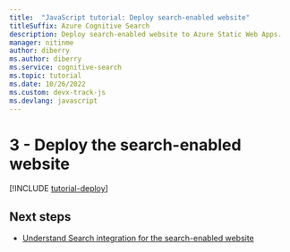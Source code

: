 ```yaml
---
title:  "JavaScript tutorial: Deploy search-enabled website"
titleSuffix: Azure Cognitive Search
description: Deploy search-enabled website to Azure Static Web Apps.
manager: nitinme
author: diberry
ms.author: diberry
ms.service: cognitive-search
ms.topic: tutorial
ms.date: 10/26/2022
ms.custom: devx-track-js
ms.devlang: javascript
---
```


# 3 - Deploy the search-enabled website

[!INCLUDE [tutorial-deploy](includes/tutorial-add-search-website-create-app.md)]

## Next steps

* [Understand Search integration for the search-enabled website](tutorial-javascript-search-query-integration.md)
